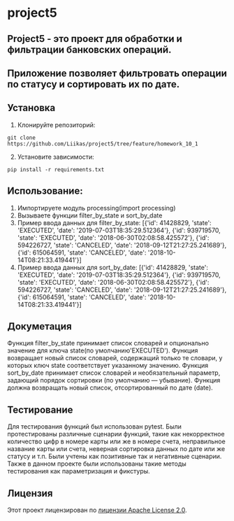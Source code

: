 # project5
## Project5 - это проект для обработки и фильтрации банковских операций. 
## Приложение позволяет фильтровать операции по статусу и сортировать их по дате.
## Установка
1. Клонируйте репозиторий:
```
git clone https://github.com/Liikas/project5/tree/feature/homework_10_1
```
2. Установите зависимости:
```
pip install -r requirements.txt
```
## Использование:
1. Импортируете модуль processing(import processing)
2. Вызываете функции filter_by_state и sort_by_date
3. Пример ввода данных для filter_by_state: [{'id': 41428829, 'state': 'EXECUTED', 'date': '2019-07-03T18:35:29.512364'}, {'id': 939719570, 'state': 'EXECUTED', 'date': '2018-06-30T02:08:58.425572'}, {'id': 594226727, 'state': 'CANCELED', 'date': '2018-09-12T21:27:25.241689'}, {'id': 615064591, 'state': 'CANCELED', 'date': '2018-10-14T08:21:33.419441'}]
4. Пример ввода данных для sort_by_date: [{'id': 41428829, 'state': 'EXECUTED', 'date': '2019-07-03T18:35:29.512364'}, {'id': 939719570, 'state': 'EXECUTED', 'date': '2018-06-30T02:08:58.425572'}, {'id': 594226727, 'state': 'CANCELED', 'date': '2018-09-12T21:27:25.241689'}, {'id': 615064591, 'state': 'CANCELED', 'date': '2018-10-14T08:21:33.419441'}]

## Докуметация 
Функция filter_by_state принимает список словарей и опционально значение для ключа 
state(по умолчанию'EXECUTED'). Функция возвращает новый список словарей, содержащий только те словари, у которых ключ 
state соответствует указанному значению.
Функция sort_by_date принимает список словарей и необязательный параметр, задающий порядок сортировки (по умолчанию — убывание).
Функция должна возвращать новый список, отсортированный по дате (date).

## Тестирование 
Для тестирования функций был использован pytest. 
Были протестированы различные сценарии функций, такие как некорректное количество цифр в номере карты или же в номере счета,
неправильное название карты или счета, неверная сортировка данных по дате или же статусу и т.п.
Были учтены как позитивные так и негативные сценарии. Также в данном проекте были использованы такие методы тестирования 
как параметризация и фикстуры.

## Лицензия
Этот проект лицензирован по [ лицензии Apache License 2.0](LICENSE).
